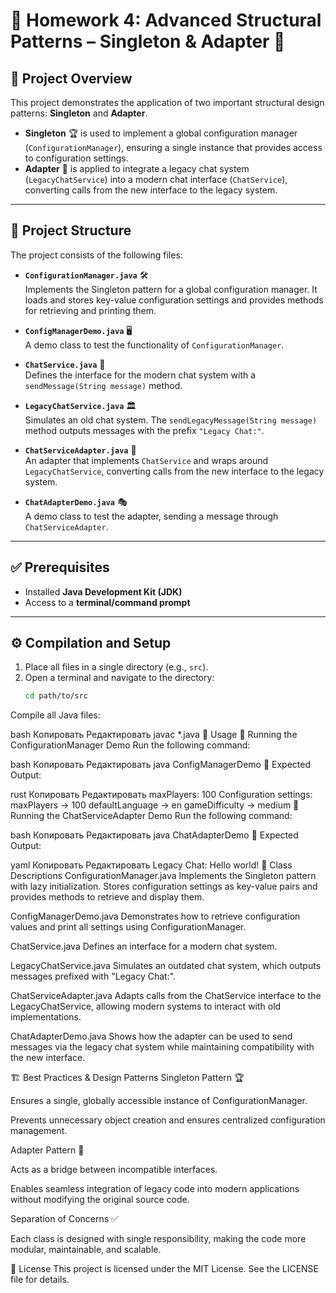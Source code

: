 # 🎯 Homework 4: Advanced Structural Patterns – Singleton & Adapter 🎯

## 📌 Project Overview  

This project demonstrates the application of two important structural design patterns: **Singleton** and **Adapter**.

- **Singleton** 🏆 is used to implement a global configuration manager (`ConfigurationManager`), ensuring a single instance that provides access to configuration settings.  
- **Adapter** 🔄 is applied to integrate a legacy chat system (`LegacyChatService`) into a modern chat interface (`ChatService`), converting calls from the new interface to the legacy system.

---

## 📂 Project Structure  

The project consists of the following files:

- **`ConfigurationManager.java`** 🛠️  
  Implements the Singleton pattern for a global configuration manager. It loads and stores key-value configuration settings and provides methods for retrieving and printing them.

- **`ConfigManagerDemo.java`** 🖥️  
  A demo class to test the functionality of `ConfigurationManager`.

- **`ChatService.java`** 💬  
  Defines the interface for the modern chat system with a `sendMessage(String message)` method.

- **`LegacyChatService.java`** 🏛️  
  Simulates an old chat system. The `sendLegacyMessage(String message)` method outputs messages with the prefix `"Legacy Chat:"`.

- **`ChatServiceAdapter.java`** 🔧  
  An adapter that implements `ChatService` and wraps around `LegacyChatService`, converting calls from the new interface to the legacy system.

- **`ChatAdapterDemo.java`** 🎭  
  A demo class to test the adapter, sending a message through `ChatServiceAdapter`.

---

## ✅ Prerequisites  

- Installed **Java Development Kit (JDK)**  
- Access to a **terminal/command prompt**  

---

## ⚙️ Compilation and Setup  

1. Place all files in a single directory (e.g., `src`).  
2. Open a terminal and navigate to the directory:  
   ```bash
   cd path/to/src
Compile all Java files:

bash
Копировать
Редактировать
javac *.java
🚀 Usage
🎯 Running the ConfigurationManager Demo
Run the following command:

bash
Копировать
Редактировать
java ConfigManagerDemo
📌 Expected Output:

rust
Копировать
Редактировать
maxPlayers: 100
Configuration settings:
maxPlayers -> 100
defaultLanguage -> en
gameDifficulty -> medium
💬 Running the ChatServiceAdapter Demo
Run the following command:

bash
Копировать
Редактировать
java ChatAdapterDemo
📌 Expected Output:

yaml
Копировать
Редактировать
Legacy Chat: Hello world!
📝 Class Descriptions
ConfigurationManager.java
Implements the Singleton pattern with lazy initialization. Stores configuration settings as key-value pairs and provides methods to retrieve and display them.

ConfigManagerDemo.java
Demonstrates how to retrieve configuration values and print all settings using ConfigurationManager.

ChatService.java
Defines an interface for a modern chat system.

LegacyChatService.java
Simulates an outdated chat system, which outputs messages prefixed with "Legacy Chat:".

ChatServiceAdapter.java
Adapts calls from the ChatService interface to the LegacyChatService, allowing modern systems to interact with old implementations.

ChatAdapterDemo.java
Shows how the adapter can be used to send messages via the legacy chat system while maintaining compatibility with the new interface.

🏗️ Best Practices & Design Patterns
Singleton Pattern 🏆

Ensures a single, globally accessible instance of ConfigurationManager.

Prevents unnecessary object creation and ensures centralized configuration management.

Adapter Pattern 🔄

Acts as a bridge between incompatible interfaces.

Enables seamless integration of legacy code into modern applications without modifying the original source code.

Separation of Concerns ✅

Each class is designed with single responsibility, making the code more modular, maintainable, and scalable.

📜 License
This project is licensed under the MIT License. See the LICENSE file for details.
